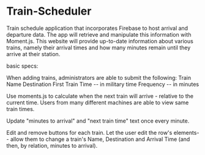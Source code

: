 # Train-Scheduler

Train schedule application that incorporates Firebase to host arrival and departure data. The app will retrieve and manipulate this information with Moment.js. This website will provide up-to-date information about various trains, namely their arrival times and how many minutes remain until they arrive at their station.

basic specs:

When adding trains, administrators are able to submit the following:
Train Name
Destination 
First Train Time -- in military time
Frequency -- in minutes

Use moments.js to calculate when the next train will arrive - relative to the current time.
Users from many different machines are able to view same train times.

Update "minutes to arrival" and "next train time" text once every minute. 

Edit and remove buttons for each train. Let the user edit the row's elements-- allow them to change a train's Name, Destination and Arrival Time (and then, by relation, minutes to arrival).



